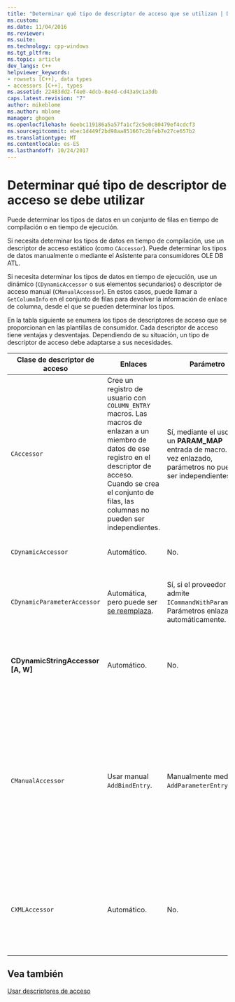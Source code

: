 ```yaml
---
title: "Determinar qué tipo de descriptor de acceso que se utilizan | Documentos de Microsoft"
ms.custom: 
ms.date: 11/04/2016
ms.reviewer: 
ms.suite: 
ms.technology: cpp-windows
ms.tgt_pltfrm: 
ms.topic: article
dev_langs: C++
helpviewer_keywords:
- rowsets [C++], data types
- accessors [C++], types
ms.assetid: 22483dd2-f4e0-4dcb-8e4d-cd43a9c1a3db
caps.latest.revision: "7"
author: mikeblome
ms.author: mblome
manager: ghogen
ms.openlocfilehash: 6eebc119186a5a57fa1cf2c5e0c80479ef4cdcf3
ms.sourcegitcommit: ebec1d449f2bd98aa851667c2bfeb7e27ce657b2
ms.translationtype: MT
ms.contentlocale: es-ES
ms.lasthandoff: 10/24/2017
---
```

# <a name="determining-which-type-of-accessor-to-use"></a>Determinar qué tipo de descriptor de acceso se debe utilizar
Puede determinar los tipos de datos en un conjunto de filas en tiempo de compilación o en tiempo de ejecución.  
  
 Si necesita determinar los tipos de datos en tiempo de compilación, use un descriptor de acceso estático (como `CAccessor`). Puede determinar los tipos de datos manualmente o mediante el Asistente para consumidores OLE DB ATL.  
  
 Si necesita determinar los tipos de datos en tiempo de ejecución, use un dinámico (`CDynamicAccessor` o sus elementos secundarios) o descriptor de acceso manual (`CManualAccessor`). En estos casos, puede llamar a `GetColumnInfo` en el conjunto de filas para devolver la información de enlace de columna, desde el que se pueden determinar los tipos.  
  
 En la tabla siguiente se enumera los tipos de descriptores de acceso que se proporcionan en las plantillas de consumidor. Cada descriptor de acceso tiene ventajas y desventajas. Dependiendo de su situación, un tipo de descriptor de acceso debe adaptarse a sus necesidades.  
  
|Clase de descriptor de acceso|Enlaces|Parámetro|Comentario|  
|--------------------|-------------|---------------|-------------|  
|`CAccessor`|Cree un registro de usuario con `COLUMN_ENTRY` macros. Las macros de enlazan a un miembro de datos de ese registro en el descriptor de acceso. Cuando se crea el conjunto de filas, las columnas no pueden ser independientes.|Sí, mediante el uso de un **PARAM_MAP** entrada de macro. Una vez enlazado, parámetros no pueden ser independientes.|Descriptor de acceso más rápido debido a una cantidad pequeña de código.|  
|`CDynamicAccessor`|Automático.|No.|Resulta útil si no conoce el tipo de datos en un conjunto de filas.|  
|`CDynamicParameterAccessor`|Automática, pero puede ser [se reemplaza](../../data/oledb/overriding-a-dynamic-accessor.md).|Sí, si el proveedor admite `ICommandWithParameters`. Parámetros enlazados automáticamente.|Más lento que `CDynamicAccessor` pero útil para llamar a procedimientos almacenados genéricos.|  
|**CDynamicStringAccessor [A, W]**|Automático.|No.|Recupera los datos que se tiene acceso desde el almacén de datos como datos de cadena.|  
|`CManualAccessor`|Usar manual `AddBindEntry`.|Manualmente mediante `AddParameterEntry`.|Muy rápido; parámetros y columnas de enlazan una sola vez. Determinar el tipo de datos que se va a usar. (Consulte [DBVIEWER](http://msdn.microsoft.com/en-us/07620f99-c347-4d09-9ebc-2459e8049832) ejemplo para obtener un ejemplo.) Requiere más código que `CDynamicAccessor` o `CAccessor`. Es como llamar a OLE DB directamente.|  
|`CXMLAccessor`|Automático.|No.|Recupera los datos que se tiene acceso desde el almacén de datos como datos de cadena y formatos de datos etiquetado como XML.|  
  
## <a name="see-also"></a>Vea también  
 [Usar descriptores de acceso](../../data/oledb/using-accessors.md)